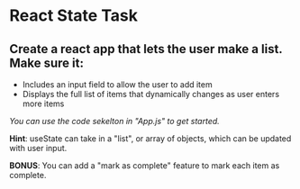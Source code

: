 # React State Task

## Create a react app that lets the user make a list. Make sure it:

- Includes an input field to allow the user to add item
- Displays the full list of items that dynamically changes as user enters more items

_You can use the code sekelton in "App.js" to get started._

**Hint**: useState can take in a "list", or array of objects, which can be updated with user input.

**BONUS**: You can add a "mark as complete" feature to mark each item as complete.
